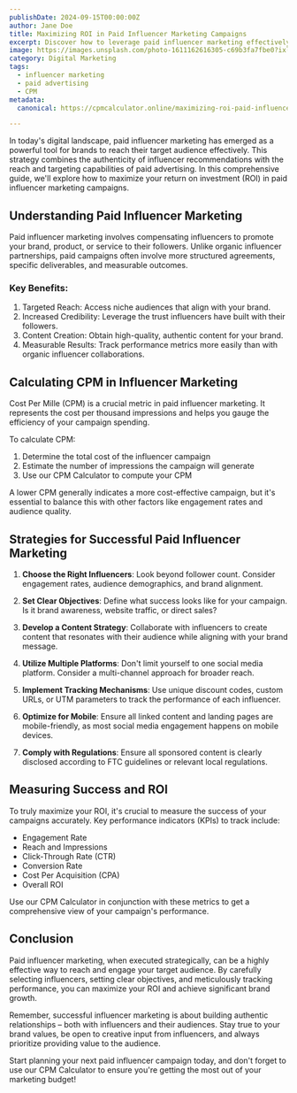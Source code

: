 ```yaml
---
publishDate: 2024-09-15T00:00:00Z
author: Jane Doe
title: Maximizing ROI in Paid Influencer Marketing Campaigns
excerpt: Discover how to leverage paid influencer marketing effectively, calculate your CPM, and boost your campaign performance. Learn key strategies for success in this comprehensive guide.
image: https://images.unsplash.com/photo-1611162616305-c69b3fa7fbe0?ixlib=rb-4.0.3&ixid=M3wxMjA3fDB8MHxwaG90by1wYWdlfHx8fGVufDB8fHx8fA%3D%3D&auto=format&fit=crop&w=2070&q=80
category: Digital Marketing
tags:
  - influencer marketing
  - paid advertising
  - CPM
metadata:
  canonical: https://cpmcalculator.online/maximizing-roi-paid-influencer-marketing

---
```


In today's digital landscape, paid influencer marketing has emerged as a powerful tool for brands to reach their target audience effectively. This strategy combines the authenticity of influencer recommendations with the reach and targeting capabilities of paid advertising. In this comprehensive guide, we'll explore how to maximize your return on investment (ROI) in paid influencer marketing campaigns.

## Understanding Paid Influencer Marketing

Paid influencer marketing involves compensating influencers to promote your brand, product, or service to their followers. Unlike organic influencer partnerships, paid campaigns often involve more structured agreements, specific deliverables, and measurable outcomes.

### Key Benefits:

1. Targeted Reach: Access niche audiences that align with your brand.
2. Increased Credibility: Leverage the trust influencers have built with their followers.
3. Content Creation: Obtain high-quality, authentic content for your brand.
4. Measurable Results: Track performance metrics more easily than with organic influencer collaborations.

## Calculating CPM in Influencer Marketing

Cost Per Mille (CPM) is a crucial metric in paid influencer marketing. It represents the cost per thousand impressions and helps you gauge the efficiency of your campaign spending.

To calculate CPM:

1. Determine the total cost of the influencer campaign
2. Estimate the number of impressions the campaign will generate
3. Use our CPM Calculator to compute your CPM

A lower CPM generally indicates a more cost-effective campaign, but it's essential to balance this with other factors like engagement rates and audience quality.

## Strategies for Successful Paid Influencer Marketing

1. **Choose the Right Influencers**: Look beyond follower count. Consider engagement rates, audience demographics, and brand alignment.

2. **Set Clear Objectives**: Define what success looks like for your campaign. Is it brand awareness, website traffic, or direct sales?

3. **Develop a Content Strategy**: Collaborate with influencers to create content that resonates with their audience while aligning with your brand message.

4. **Utilize Multiple Platforms**: Don't limit yourself to one social media platform. Consider a multi-channel approach for broader reach.

5. **Implement Tracking Mechanisms**: Use unique discount codes, custom URLs, or UTM parameters to track the performance of each influencer.

6. **Optimize for Mobile**: Ensure all linked content and landing pages are mobile-friendly, as most social media engagement happens on mobile devices.

7. **Comply with Regulations**: Ensure all sponsored content is clearly disclosed according to FTC guidelines or relevant local regulations.

## Measuring Success and ROI

To truly maximize your ROI, it's crucial to measure the success of your campaigns accurately. Key performance indicators (KPIs) to track include:

- Engagement Rate
- Reach and Impressions
- Click-Through Rate (CTR)
- Conversion Rate
- Cost Per Acquisition (CPA)
- Overall ROI

Use our CPM Calculator in conjunction with these metrics to get a comprehensive view of your campaign's performance.

## Conclusion

Paid influencer marketing, when executed strategically, can be a highly effective way to reach and engage your target audience. By carefully selecting influencers, setting clear objectives, and meticulously tracking performance, you can maximize your ROI and achieve significant brand growth.

Remember, successful influencer marketing is about building authentic relationships – both with influencers and their audiences. Stay true to your brand values, be open to creative input from influencers, and always prioritize providing value to the audience.

Start planning your next paid influencer campaign today, and don't forget to use our CPM Calculator to ensure you're getting the most out of your marketing budget!
